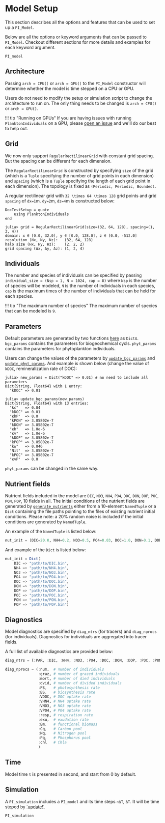 # Model Setup

This section describes all the options and features that can be used to set up a `PI_Model`.

Below are all the options or keyword arguments that can be passed to `PI_Model`.
Checkout different sections for more details and examples for each keyword argument.

```@docs
PI_model
```

## Architecture

Passing `arch = CPU()` or `arch = GPU()` to the `PI_Model` constructor will determine whether the model
is time stepped on a CPU or GPU.

Users do not need to modify the setup or simulation script to change the architecture to run on.
The only thing needs to be changed is `arch = CPU()` or `arch = GPU()`.

!!! tip "Running on GPUs"
    If you are having issues with running `PlanktonIndividuals` on a GPU, please
    [open an issue](https://github.com/JuliaOcean/PlanktonIndividuals.jl/issues/new) and we'll do our best to help out.

## Grid

We now only support `RegularRectilinearGrid` with constant grid spacing.
But the spacing can be different for each dimension.

The `RegularRectilinearGrid` is constructed by specifying `size` of the grid (which is a `Tuple`
specifying the number of grid points in each dimension) and `spacing` (which is a `Tuple` specifying
the length of each grid point in each dimension).
The topology is fixed as `(Periodic, Periodic, Bounded)`.

A regular rectilinear grid with ``32 \times 64 \times 128`` grid points and grid `spacing` of ``dx=1``m.
``dy=2``m, ``dz=4``m is constructed below:

```@meta
DocTestSetup = quote
    using PlanktonIndividuals
end
```

```jldoctest
julia> grid = RegularRectilinearGrid(size=(32, 64, 128), spacing=(1, 2, 4))
domain: x ∈ [0.0, 32.0], y ∈ [0.0, 128.0], z ∈ [0.0, -512.0]
resolution (Nx, Ny, Nz):   (32, 64, 128)
halo size (Hx, Hy, Hz):    (2, 2, 2)
grid spacing (Δx, Δy, Δz): (1, 2, 4)
```

## Individuals

The number and species of individuals can be specified by passing `individual_size = (Nsp = 1, N = 1024, cap = 8)`
where `Nsp` is the number of species will be modeled, `N` is the number of individuals in each species,
`cap` is the maximum times of the number of individuals that can be held for each species.

!!! tip "The maximum number of species"
    The maximum number of species that can be modeled is `9`.

## Parameters

Default parameters are generated by two functions [here](https://github.com/JuliaOcean/PlanktonIndividuals.jl/blob/master/src/params/param_default.jl) as `Dict`s.
`bgc_params` contains the parameters for biogeochemical cycls.
`phyt_params` contains the parameters for phytoplankton individuals.

Users can change the values of the parameters by [`update_bgc_params`](@ref) and [`update_phyt_params`](@ref).
And example is shown below (change the value of `kDOC`, remineralization rate of DOC):

```jldoctest
julia> new_params = Dict("kDOC" => 0.01) # no need to include all parameters
Dict{String, Float64} with 1 entry:
  "kDOC" => 0.01

julia> update_bgc_params(new_params)
Dict{String, Float64} with 13 entries:
  "kc"   => 0.04
  "kDOC" => 0.01
  "κhP"  => 0.0
  "kPON" => 3.85802e-7
  "kDON" => 3.85802e-7
  "κh"   => 1.0e-6
  "κv"   => 1.0e-6
  "kDOP" => 3.85802e-7
  "kPOP" => 3.85802e-7
  "kw"   => 0.046
  "Nit"  => 3.85802e-7
  "kPOC" => 3.85802e-7
  "κvP"  => 0.0
```

`phyt_params` can be changed in the same way.

## Nutrient fields

Nutrient fields included in the model are `DIC`, `NO3`, `NH4`, `PO4`, `DOC`, `DON`, `DOP`,
`POC`, `PON`, `POP`, 10 fields in all.
The initial conditions of the nutrient fields are generated by [`generate_nutrients`](@ref)
either from a 10-element `NamedTuple` or a `Dict` containing the file paths pointing to the files
of existing nutrient initial conditions. Please note: a 20% random noise is included if the initial
conditions are generated by `NamedTuple`.

An example of the `NamedTuple` is listed below:

```julia
nut_init = (DIC=20.0, NH4=0.2, NO3=0.5, PO4=0.03, DOC=1.0, DON=0.1, DOP=0.05, POC=0.0, PON=0.0,POP=0.0)
```

And example of the `Dict` is listed below:

```julia
nut_init = Dict(
    DIC => "path/to/DIC.bin",
    NH4 => "path/to/NH4.bin",
    NO3 => "path/to/NO3.bin",
    PO4 => "path/to/PO4.bin",
    DOC => "path/to/DOC.bin",
    DON => "path/to/DON.bin",
    DOP => "path/to/DOP.bin",
    POC => "path/to/POC.bin",
    PON => "path/to/PON.bin",
    POP => "path/to/POP.bin")
```

## Diagnostics

Model diagnostics are specified by `diag_ntrs` (for tracers) and `diag_nprocs` (for individuals).
Diagnostics for individuals are aggregated into tracer fields.

A full list of available diagnostics are provided below:

```julia
diag_ntrs = (:PAR, :DIC, :NH4, :NO3, :PO4, :DOC, :DON, :DOP, :POC, :PON, :POP)

diag_nprocs = (:num,  # number of individuals
               :graz, # number of grazed individuals
               :mort, # number of died individuals
               :dvid, # number of divided individuals
               :PS,   # photosynthesis rate
               :BS,   # biosynthesis rate
               :VDOC, # DOC uptake rate
               :VHN4, # NH4 uptake rate
               :VNO3, # NO3 uptake rate
               :VPO4, # PO4 uptake rate
               :resp, # respiration rate
               :exu,  # exudation rate
               :Bm,   # functional biomass
               :Cq,   # Carbon pool
               :Nq,   # Nitrogen pool
               :Pq,   # Phosphorus pool
               :chl   # Chla
               )
```

## Time

Model time `t` is presented in second, and start from 0 by default.

## Simulation

A `PI_simulation` includes a `PI_model` and its time steps `nΔT`, `ΔT`.
It will be time steped by [`update!'](@ref).

```@docs
PI_simulation
```
